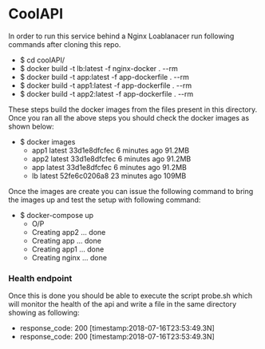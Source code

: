 # CoolAPI

In order to run this service behind a Nginx Loablanacer run following commands after cloning this repo.

  - $ cd coolAPI/
  - $ docker build -t lb:latest -f nginx-docker . --rm
  - $ docker build -t app:latest -f app-dockerfile . --rm
  - $ docker build -t app1:latest -f app-dockerfile . --rm
  - $ docker build -t app2:latest -f app-dockerfile . --rm

These steps build the docker images from the files present in this directory.
Once you ran all the above steps you should check the docker images as shown below:
  - $ docker images
    - app1                latest              33d1e8dfcfec        6 minutes ago       91.2MB
    - app2                latest              33d1e8dfcfec        6 minutes ago       91.2MB
    - app                 latest              33d1e8dfcfec        6 minutes ago       91.2MB
    - lb                  latest              52fe6c0206a8        23 minutes ago      109MB

Once the images are create you can issue the following command to bring the images up and test the setup with following command:

 - $ docker-compose up
   - O/P
    - Creating app2  ... done
    - Creating app   ... done
    - Creating app1  ... done
    - Creating nginx ... done

### Health endpoint
Once this is done you should be able to execute the script probe.sh which will monitor the health of the api and write a file in the same directory showing as following:

- response_code: 200 [timestamp:2018-07-16T23:53:49.3N]
- response_code: 200 [timestamp:2018-07-16T23:53:49.3N]
